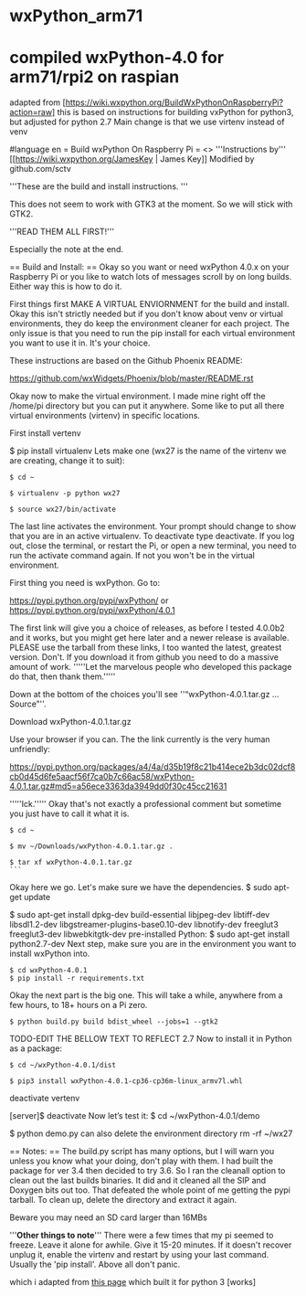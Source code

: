 # wxPython_arm71
compiled wxPython-4.0 for arm71/rpi2 on raspian
================================================
adapted from [https://wiki.wxpython.org/BuildWxPythonOnRaspberryPi?action=raw] this is based on instructions for building vxPython for python3, but adjusted for python 2.7 Main change is that we use virtenv instead of venv

#language en = Build wxPython On Raspberry Pi = <> '''Instructions by''' [[https://wiki.wxpython.org/JamesKey | James Key]] Modified by github.com/sctv

'''These are the build and install instructions. '''

This does not seem to work with GTK3 at the moment. So we will stick with GTK2.

'''READ THEM ALL FIRST!'''

Especially the note at the end.

== Build and Install: ==
Okay so you want or need wxPython 4.0.x on your Raspberry Pi or you like to watch lots of messages scroll by on long builds. Either way this is how to do it.

First things first MAKE A VIRTUAL ENVIORNMENT for the build and install. Okay this isn't strictly needed but if you don't know about venv or virtual environments, they do keep the environment cleaner for each project. The only issue is that you need to run the pip install for each virtual environment you want to use it in. It's your choice.

These instructions are based on the Github Phoenix README:

https://github.com/wxWidgets/Phoenix/blob/master/README.rst

Okay now to make the virtual environment. I made mine right off the /home/pi directory but you can put it anywhere. Some like to put all there virtual environments (virtenv) in specific locations.

First install vertenv

$ pip install virtualenv
Lets make one (wx27 is the name of the virtenv we are creating, change it to suit):

    $ cd ~

    $ virtualenv -p python wx27

    $ source wx27/bin/activate
The last line activates the environment. Your prompt should change to show that you are in an active virtualenv. To deactivate type deactivate. If you log out, close the terminal, or restart the Pi, or open a new terminal, you need to run the activate command again. If not you won't be in the virtual environment.

First thing you need is wxPython. Go to:

https://pypi.python.org/pypi/wxPython/ or https://pypi.python.org/pypi/wxPython/4.0.1

The first link will give you a choice of releases, as before I tested 4.0.0b2 and it works, but you might get here later and a newer release is available. PLEASE use the tarball from these links, I too wanted the latest, greatest version. Don't. If you download it from github you need to do a massive amount of work. '''''Let the marvelous people who developed this package do that, then thank them.'''''

Down at the bottom of the choices you'll see ''“wxPython-4.0.1.tar.gz … Source”''.

Download wxPython-4.0.1.tar.gz

Use your browser if you can. The the link currently is the very human unfriendly:

https://pypi.python.org/packages/a4/4a/d35b19f8c21b414ece2b3dc02dcf8cb0d45d6fe5aacf56f7ca0b7c66ac58/wxPython-4.0.1.tar.gz#md5=a56ece3363da3949dd0f30c45cc21631

'''''Ick.''''' Okay that's not exactly a professional comment but sometime you just have to call it what it is.

    $ cd ~

    $ mv ~/Downloads/wxPython-4.0.1.tar.gz .

    $ tar xf wxPython-4.0.1.tar.gz
    ```
Okay here we go. Let's make sure we have the dependencies.
$ sudo apt-get update

$ sudo apt-get install dpkg-dev build-essential libjpeg-dev libtiff-dev libsdl1.2-dev libgstreamer-plugins-base0.10-dev libnotify-dev freeglut3 freeglut3-dev libwebkitgtk-dev
pre-installed Python:
$ sudo apt-get install python2.7-dev
Next step, make sure you are in the environment you want to install wxPython into.

    $ cd wxPython-4.0.1
    $ pip install -r requirements.txt
Okay the next part is the big one. This will take a while, anywhere from a few hours, to 18+ hours on a Pi zero.

    $ python build.py build bdist_wheel --jobs=1 --gtk2
TODO-EDIT THE BELLOW TEXT TO REFLECT 2.7 Now to install it in Python as a package:

    $ cd ~/wxPython-4.0.1/dist

    $ pip3 install wxPython-4.0.1-cp36-cp36m-linux_armv7l.whl
deactivate vertenv

[server]$ deactivate
Now let’s test it:
$ cd ~/wxPython-4.0.1/demo

$ python demo.py
can also delete the environment directory 
rm -rf ~/wx27

== Notes: ==
The build.py script has many options, but I will warn you unless you
know what your doing, don't play with them. I had built the package for
ver 3.4 then decided to try 3.6. So I ran the cleanall option to clean
out the last builds binaries. It did and it cleaned all the SIP and
Doxygen bits out too. That defeated the whole point of me getting the
pypi tarball. To clean up, delete the directory and extract it again.

Beware you may need an SD card larger than 16MBs

'''**Other things to note**'''
There were a few times that my pi seemed to
freeze. Leave it alone for awhile. Give it 15-20 minutes. If it doesn't
recover unplug it, enable the virtenv and restart by using your last
command. Usually the 'pip install'. Above all don't panic.

which i adapted from [this page](https://wiki.wxpython.org/BuildWxPythonOnRaspberryPi) which built it for python 3 [works]  
